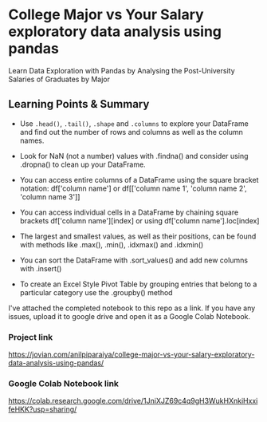 # College Major vs Your Salary exploratory data analysis using pandas
Learn Data Exploration with Pandas by Analysing the Post-University Salaries of Graduates by Major

## Learning Points & Summary




* Use ```.head()```, ```.tail()```, ```.shape``` and ```.columns``` to explore your DataFrame and find out the number of rows and columns as well as the column names.

* Look for NaN (not a number) values with .findna() and consider using .dropna() to clean up your DataFrame.

* You can access entire columns of a DataFrame using the square bracket notation: df['column name'] or df[['column name 1', 'column name 2', 'column name 3']]

* You can access individual cells in a DataFrame by chaining square brackets df['column name'][index] or using df['column name'].loc[index]

* The largest and smallest values, as well as their positions, can be found with methods like .max(), .min(), .idxmax() and .idxmin()

* You can sort the DataFrame with .sort_values() and add new columns with .insert()

* To create an Excel Style Pivot Table by grouping entries that belong to a particular category use the .groupby() method



I've attached the completed notebook to this repo as a link. If you have any issues, upload it to google drive and open it as a Google Colab Notebook.

### Project link
https://jovian.com/anilpiparaiya/college-major-vs-your-salary-exploratory-data-analysis-using-pandas/

### Google Colab Notebook link
https://colab.research.google.com/drive/1JniXJZ69c4q9gH3WukHXnkiHxxifeHKK?usp=sharing/




